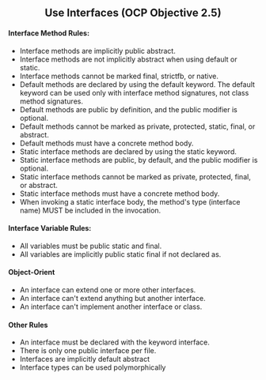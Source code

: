<h2 align=center>Use Interfaces (OCP Objective 2.5)</h2>



<h4>Interface Method Rules:</h4> 

- Interface methods are implicitly public abstract. 
- Interface methods are not implicitly abstract when using default or static. 
- Interface methods cannot be marked final, strictfb, or native.
- Default methods are declared by using the default keyword. The default keyword can be used only with interface method signatures, not class method signatures.
- Default methods are public by definition, and the public modifier is optional.
- Default methods cannot be marked as private, protected, static, final, or abstract.
- Default methods must have a concrete method body.
- Static interface methods are declared by using the static keyword.
- Static interface methods are public, by default, and the public modifier is optional.
- Static interface methods cannot be marked as private, protected, final, or abstract.
- Static interface methods must have a concrete method body.
- When invoking a static interface body, the method's type (interface name) MUST be included in the invocation.  

<h4>Interface Variable Rules:</h4>

- All variables must be public static and final.
- All variables are implicitly public static final if not declared as. 

<h4>Object-Orient</h4>

- An interface can extend one or more other interfaces.
- An interface can't extend anything but another interface.
- An interface can't implement another interface or class.

<h4>Other Rules</h4>

- An interface must be declared with the keyword interface.
- There is only one public interface per file.
- Interfaces are implicitly default abstract
- Interface types can be used polymorphically

  
